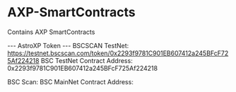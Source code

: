 # AXP-SmartContracts
Contains AXP SmartContracts

--- AstroXP Token ---
BSCSCAN TestNet: https://testnet.bscscan.com/token/0x2293f9781C901EB607412a245BFcF725Af224218
BSC TestNet Contract Address: 0x2293f9781C901EB607412a245BFcF725Af224218

BSC Scan:
BSC MainNet Contract Address: 



